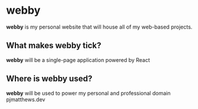 # webby
**webby** is my personal website that will house all of my web-based projects.

## What makes webby tick?
**webby** will be a single-page application powered by React

## Where is webby used?
**webby** will be used to power my personal and professional domain pjmatthews.dev
